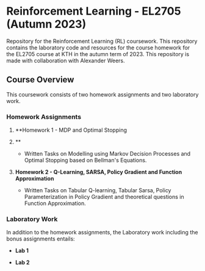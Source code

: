 # Reinforcement Learning - EL2705 (Autumn 2023)

Repository for the Reinforcement Learning (RL) coursework. This repository contains the laboratory code and resources for the course homework for the EL2705 course at KTH in the autumn term of 2023. This repository is made with collaboration with Alexander Weers.

## Course Overview

This coursework consists of two homework assignments and two laboratory work.

### Homework Assignments

1. **Homework 1 - MDP and Optimal Stopping
2. **
   - Written Tasks on Modelling using Markov Decision Processes and Optimal Stopping based on Bellman's Equations.

3. **Homework 2 - Q-Learning, SARSA, Policy Gradient and Function Approximation**
   - Written Tasks on Tabular Q-learning, Tabular Sarsa, Policy Parameterization in Policy Gradient and theoretical questions in Function Approximation.

### Laboratory Work

In addition to the homework assignments, the Laboratory work including the bonus assignments entails:

- **Lab 1**

 
- **Lab 2**

